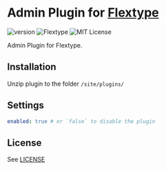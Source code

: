 # Admin Plugin for [Flextype](http://flextype.org/)
![version](https://img.shields.io/badge/version-0.1.2-brightgreen.svg?style=flat-square)
![Flextype](https://img.shields.io/badge/Flextype-0.7.1-green.svg?style=flat-square)
![MIT License](https://img.shields.io/badge/license-MIT-blue.svg?style=flat-square)

Admin Plugin for Flextype.

## Installation
Unzip plugin to the folder `/site/plugins/`

## Settings

```yaml
enabled: true # or `false` to disable the plugin
```

## License
See [LICENSE](https://github.com/flextype-plugins/admin/blob/master/LICENSE)
